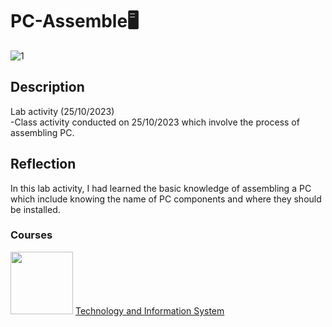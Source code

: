 # PC-Assemble🖥️

![1](https://github.com/jun9187/PC-Assemble/assets/150773849/3bdef6ab-73cf-4e70-9380-b96b13d42934)

## Description
Lab activity (25/10/2023) <br>
-Class activity conducted on 25/10/2023 which involve the process of assembling PC.
## Reflection
In this lab activity, I had learned the basic knowledge of assembling a PC which include knowing the name of PC components and where they should be installed.

### Courses

[<img width="100" height="100" src="https://www.biia.com/wp-content/uploads/2015/04/Information-Technology-300.jpg">](https://github.com/jun9187/TIS)  [Technology and Information System](https://github.com/jun9187/TIS)
